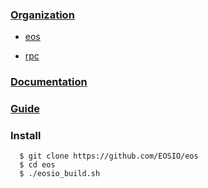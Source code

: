 ### [Organization](https://github.com/EOSIO)

   - [eos](https://github.com/EOSIO/eos)
   
   - [rpc](https://eosio.github.io/eos/group__eosiorpc.html)

### [Documentation](https://github.com/EOSIO/Documentation)

### [Guide](https://github.com/EOSIO/eos/wiki)

### Install

      $ git clone https://github.com/EOSIO/eos
      $ cd eos
      $ ./eosio_build.sh

###
